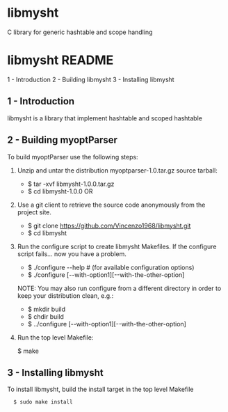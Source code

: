 # libmysht
C library for generic hashtable and scope handling

libmysht README
==================

1 - Introduction
2 - Building libmysht 
3 - Installing libmysht 

1 - Introduction
----------------
libmysht is a library that implement hashtable and scoped hashtable

2 - Building myoptParser
------------------------
To build myoptParser use the following steps:

   1) Unzip and untar the distribution myoptparser-1.0.tar.gz source tarball:
   
      - $ tar -xvf libmysht-1.0.0.tar.gz
      - $ cd libmysht-1.0.0
 OR

   1) Use a git client to retrieve the source code anonymously from
      the project site. 

      - $ git clone https://github.com/Vincenzo1968/libmysht.git
      - $ cd libmysht
          
   2) Run the configure script to create libmysht Makefiles. If the configure
      script fails... now you have a problem.
     
      - $ ./configure --help          # (for available configuration options)
      - $ ./configure [--with-option1][--with-the-other-option]

      NOTE: You may also run configure from a different directory in order to
      keep your distribution clean, e.g.:

      - $ mkdir build
      - $ chdir build
      - $ ../configure [--with-option1][--with-the-other-option]
          
   3) Run the top level Makefile:
    
      $ make
          
3 - Installing libmysht
--------------------------
To install libmysht, build the install target in the top level Makefile
    
      $ sudo make install
